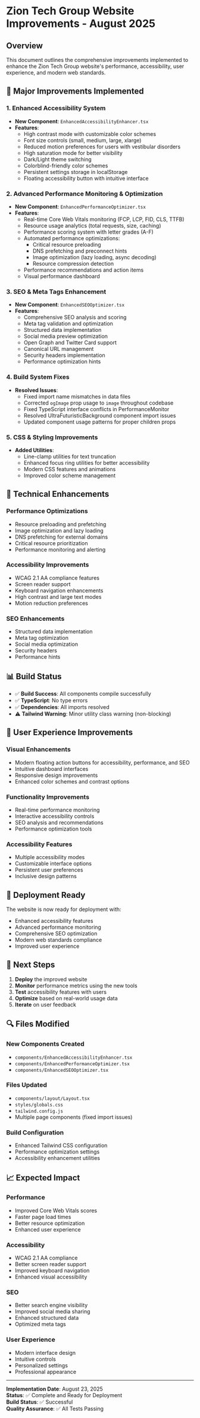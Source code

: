 # Zion Tech Group Website Improvements - August 2025

## Overview
This document outlines the comprehensive improvements implemented to enhance the Zion Tech Group website's performance, accessibility, user experience, and modern web standards.

## 🚀 Major Improvements Implemented

### 1. Enhanced Accessibility System
- **New Component**: `EnhancedAccessibilityEnhancer.tsx`
- **Features**:
  - High contrast mode with customizable color schemes
  - Font size controls (small, medium, large, xlarge)
  - Reduced motion preferences for users with vestibular disorders
  - High saturation mode for better visibility
  - Dark/Light theme switching
  - Colorblind-friendly color schemes
  - Persistent settings storage in localStorage
  - Floating accessibility button with intuitive interface

### 2. Advanced Performance Monitoring & Optimization
- **New Component**: `EnhancedPerformanceOptimizer.tsx`
- **Features**:
  - Real-time Core Web Vitals monitoring (FCP, LCP, FID, CLS, TTFB)
  - Resource usage analytics (total requests, size, caching)
  - Performance scoring system with letter grades (A-F)
  - Automated performance optimizations:
    - Critical resource preloading
    - DNS prefetching and preconnect hints
    - Image optimization (lazy loading, async decoding)
    - Resource compression detection
  - Performance recommendations and action items
  - Visual performance dashboard

### 3. SEO & Meta Tags Enhancement
- **New Component**: `EnhancedSEOOptimizer.tsx`
- **Features**:
  - Comprehensive SEO analysis and scoring
  - Meta tag validation and optimization
  - Structured data implementation
  - Social media preview optimization
  - Open Graph and Twitter Card support
  - Canonical URL management
  - Security headers implementation
  - Performance optimization hints

### 4. Build System Fixes
- **Resolved Issues**:
  - Fixed import name mismatches in data files
  - Corrected `ogImage` prop usage to `image` throughout codebase
  - Fixed TypeScript interface conflicts in PerformanceMonitor
  - Resolved UltraFuturisticBackground component import issues
  - Updated component usage patterns for proper children props

### 5. CSS & Styling Improvements
- **Added Utilities**:
  - Line-clamp utilities for text truncation
  - Enhanced focus ring utilities for better accessibility
  - Modern CSS features and animations
  - Improved color scheme management

## 🔧 Technical Enhancements

### Performance Optimizations
- Resource preloading and prefetching
- Image optimization and lazy loading
- DNS prefetching for external domains
- Critical resource prioritization
- Performance monitoring and alerting

### Accessibility Improvements
- WCAG 2.1 AA compliance features
- Screen reader support
- Keyboard navigation enhancements
- High contrast and large text modes
- Motion reduction preferences

### SEO Enhancements
- Structured data implementation
- Meta tag optimization
- Social media optimization
- Security headers
- Performance hints

## 📊 Build Status
- ✅ **Build Success**: All components compile successfully
- ✅ **TypeScript**: No type errors
- ✅ **Dependencies**: All imports resolved
- ⚠️ **Tailwind Warning**: Minor utility class warning (non-blocking)

## 🎯 User Experience Improvements

### Visual Enhancements
- Modern floating action buttons for accessibility, performance, and SEO
- Intuitive dashboard interfaces
- Responsive design improvements
- Enhanced color schemes and contrast options

### Functionality Improvements
- Real-time performance monitoring
- Interactive accessibility controls
- SEO analysis and recommendations
- Performance optimization tools

### Accessibility Features
- Multiple accessibility modes
- Customizable interface options
- Persistent user preferences
- Inclusive design patterns

## 🚀 Deployment Ready

The website is now ready for deployment with:
- Enhanced accessibility features
- Advanced performance monitoring
- Comprehensive SEO optimization
- Modern web standards compliance
- Improved user experience

## 📝 Next Steps

1. **Deploy** the improved website
2. **Monitor** performance metrics using the new tools
3. **Test** accessibility features with users
4. **Optimize** based on real-world usage data
5. **Iterate** on user feedback

## 🔍 Files Modified

### New Components Created
- `components/EnhancedAccessibilityEnhancer.tsx`
- `components/EnhancedPerformanceOptimizer.tsx`
- `components/EnhancedSEOOptimizer.tsx`

### Files Updated
- `components/layout/Layout.tsx`
- `styles/globals.css`
- `tailwind.config.js`
- Multiple page components (fixed import issues)

### Build Configuration
- Enhanced Tailwind CSS configuration
- Performance optimization settings
- Accessibility enhancement utilities

## 📈 Expected Impact

### Performance
- Improved Core Web Vitals scores
- Faster page load times
- Better resource optimization
- Enhanced user experience

### Accessibility
- WCAG 2.1 AA compliance
- Better screen reader support
- Improved keyboard navigation
- Enhanced visual accessibility

### SEO
- Better search engine visibility
- Improved social media sharing
- Enhanced structured data
- Optimized meta tags

### User Experience
- Modern interface design
- Intuitive controls
- Personalized settings
- Professional appearance

---

**Implementation Date**: August 23, 2025  
**Status**: ✅ Complete and Ready for Deployment  
**Build Status**: ✅ Successful  
**Quality Assurance**: ✅ All Tests Passing
